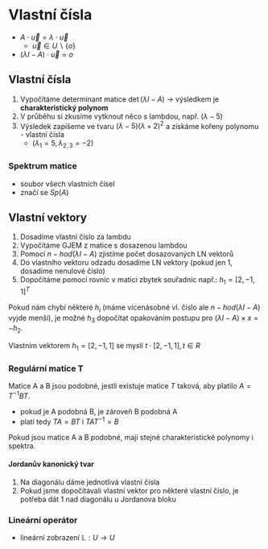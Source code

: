 # Vlastní čísla

- $A \cdot \vec{u} = \lambda \cdot \vec{u}$
    - $\vec{u} \in U \smallsetminus \{o\}$
- $(\lambda I-A) \cdot \vec{u} = o$

## Vlastní čísla

1. Vypočítáme determinant matice
   $\det{(\lambda I - A)}$ -> výsledkem je **charakteristický polynom**
2. V průběhu si zkusíme vytknout něco s lambdou, např. $(\lambda-5)$
3. Výsledek zapíšeme ve tvaru $(\lambda-5)(\lambda+2)^2$ a získáme kořeny polynomu - vlastní čísla
	 - $(\lambda_{1} = 5, \lambda_{2,3} = -2)$

### Spektrum matice
- soubor všech vlastních čísel
- značí se $Sp(A)$

## Vlastní vektory

1. Dosadíme vlastní číslo za lambdu
2. Vypočítáme GJEM z matice s dosazenou lambdou
3. Pomocí $n-hod(\lambda I-A)$ zjistíme počet dosazovaných LN vektorů
4. Do vlastního vektoru odzadu dosadíme LN vektory (pokud jen 1, dosadíme nenulové číslo)
5. Dopočítáme pomocí rovnic v matici zbytek souřadnic
   např.: $h_{1} = [2, -1, 1]^T$

Pokud nám chybí některé $h_{i}$ (máme vícenásobné vl. číslo ale $n-hod(\lambda I-A)$ vyjde menší), je možné $h_3$ dopočítat opakováním postupu pro $(\lambda I-A)\times x = -h_{2}$.

Vlastním vektorem $h_{1} = [2, -1, 1]$ se myslí $t\cdot [2, -1, 1], t\in R$

### Regulární matice T

Matice A a B jsou podobné, jestli existuje matice $T$ taková, aby platilo $A = T^{-1}BT$.
- pokud je A podobná B, je zároveň B podobná A
- platí tedy $TA = BT$ i $TAT^{-1} = B$

Pokud jsou matice A a B podobné, mají stejné charakteristické polynomy i spektra.

#### Jordanův kanonický tvar

1. Na diagonálu dáme jednotlivá vlastní čísla
2. Pokud jsme dopočítávali vlastní vektor pro některé vlastní číslo, je potřeba dát 1 nad diagonálu u Jordanova bloku

### Lineární operátor

- lineární zobrazení $\mathbb{L} : U \to U$